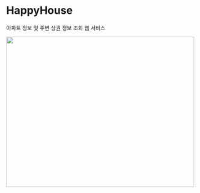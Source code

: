# HappyHouse
아파트 정보 및 주변 상권 정보 조회 웹 서비스

<img src="https://user-images.githubusercontent.com/37521568/103902551-07771900-513e-11eb-8f72-8e163ee59df2.gif" width="500" height="400">
